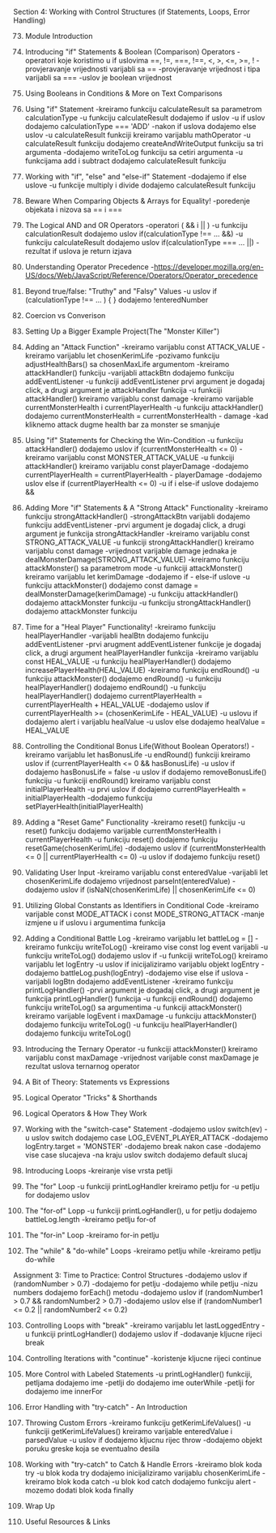 Section 4: Working with Control Structures (if Statements, Loops, Error Handling)

73. Module Introduction


74. Introducing "if" Statements & Boolean (Comparison) Operators
-operatori koje koristimo u if uslovima ==, !=, ===, !==, <, >, <=, >=, !
-provjeravanje vrijednosti varijabli sa ==
-provjeravanje vrijednost i tipa varijabli sa ===
-uslov je boolean vrijednost


75. Using Booleans in Conditions & More on Text Comparisons


76. Using "if" Statement
-kreiramo funkciju calculateResult sa parametrom calculationType
-u funkciju calculateResult dodajemo if uslov
-u if uslov dodajemo calculationType === 'ADD'
-nakon if uslova dodajemo else uslov
-u calculateResult funkciji kreiramo varijablu mathOperator
-u calculateResult funkciju dodajemo createAndWriteOutput funkciju sa tri argumenta
-dodajemo writeToLog funkciju sa cetiri argumenta
-u funkcijama add i subtract dodajemo calculateResult funkciju


77. Working with "if", "else" and "else-if" Statement
-dodajemo if else uslove
-u funkcije multiply i divide dodajemo calculateResult funkciju


78. Beware When Comparing Objects & Arrays for Equality!
-poredenje objekata i nizova sa == i ===


79. The Logical AND and OR Operators
-operatori ( &&  i  || )
-u funkciju calculationResult dodajemo uslov if(calculationType !== ... &&)
-u funkciju calculateResult dodajemo uslov if(calculationType === ... ||)
-rezultat if uslova je return izjava 


80. Understanding Operator Precedence
-https://developer.mozilla.org/en-US/docs/Web/JavaScript/Reference/Operators/Operator_precedence


81. Beyond true/false: "Truthy" and "Falsy" Values
-u uslov if (calculationType !== ... ) { } dodajemo !enteredNumber


82. Coercion vs Converison


83. Setting Up a Bigger Example Project(The "Monster Killer")


84. Adding an "Attack Function"
-kreiramo varijablu const ATTACK_VALUE
-kreiramo varijablu let chosenKerimLife 
-pozivamo funkciju adjustHealthBars() sa chosenMaxLife argumentom
-kreiramo attackHandler() funkciju
-varijabli attackBtn dodajemo funkciju addEventListener
-u funkciji addEventListener prvi argument je dogadaj click, a drugi argument je attackHandler funkcija
-u funkciji attackHandler() kreiramo varijablu const damage
-kreiramo varijable currentMonsterHealth i currentPlayerHealth
-u funkciju attackHandler() dodajemo currentMonsterHealth = currentMonsterHealth - damage
-kad kliknemo attack dugme health bar za monster se smanjuje


85. Using "if" Statements for Checking the Win-Condition
-u funkciju attackHandler() dodajemo uslov if (currentMonsterHealth <= 0)
-kreiramo varijablu const MONSTER_ATTACK_VALUE
-u funkciji attackHandler() kreiramo varijablu const playerDamage
-dodajemo currentPlayerHealth = currentPlayerHealth - playerDamage
-dodajemo uslov else if (currentPlayerHealth <= 0)
-u if i else-if uslove dodajemo &&


86. Adding More "if" Statements & A "Strong Attack" Functionality
-kreiramo funkciju strongAttackHandler()
-strongAttackBtn varijabli dodajemo funkciju addEventListener
-prvi argument je dogadaj click, a drugi argument je funkcija strongAttackHandler
-kreiramo varijablu const STRONG_ATTACK_VALUE
-u funkciji strongAttackHandler() kreiramo varijablu const damage 
-vrijednost varijable damage jednaka je dealMonsterDamage(STRONG_ATTACK_VALUE)
-kreiramo funkciju attackMonster() sa parametrom mode
-u funkciji attackMonster() kreiramo varijablu let kerimDamage
-dodajemo if - else-if uslove
-u funkciju attackMonster() dodajemo const damage = dealMonsterDamage(kerimDamage)
-u funkciju attackHandler() dodajemo attackMonster funkciju
-u funkciju strongAttackHandler() dodajemo attackMonster funkciju


87. Time for a "Heal Player" Functionality!
-kreiramo funkciju healPlayerHandler
-varijabli healBtn dodajemo funkciju addEventListener 
-prvi arugment addEventListener funkcije je dogadaj click, a drugi argument healPlayerHandler funkcija
-kreiramo varijablu const HEAL_VALUE
-u funkciju healPlayerHandler() dodajemo increasePlayerHealth(HEAL_VALUE)
-kreiramo funkciju endRound()
-u funkciju attackMonster() dodajemo endRound()
-u funkciju healPlayerHandler() dodajemo endRound()
-u funkciju healPlayerHandler() dodajemo currentPlayerHealth = currentPlayerHealth + HEAL_VALUE
-dodajemo uslov if currentPlayerHealth >= (chosenKerimLife - HEAL_VALUE)
-u uslovu if dodajemo alert i varijablu healValue
-u uslov else dodajemo healValue = HEAL_VALUE


88. Controlling the Conditional Bonus Life(Without Boolean Operators!)
-kreiramo varijablu let hasBonusLife
-u endRound() funkciji kreiramo uslov if (currentPlayerHealth <= 0 && hasBonusLife)
-u uslov if dodajemo hasBonusLife = false
-u uslov if dodajemo removeBonusLife() funkciju
-u funkciji endRound() kreiramo varijablu const initialPlayerHealth
-u prvi uslov if dodajemo currentPlayerHealth = initialPlayerHealth
-dodajemo funkciju setPlayerHealth(initialPlayerHealth)


89. Adding a "Reset Game" Functionality
-kreiramo reset() funkciju
-u reset() funkciju dodajemo varijable currentMonsterHealth i currentPlayerHealth
-u funkciju reset() dodajemo funkciju resetGame(chosenKerimLife)
-dodajemo uslov if (currentMonsterHealth <= 0 || currentPlayerHealth <= 0)
-u uslov if dodajemo funkciju reset()


90. Validating User Input
-kreiramo varijablu const enteredValue
-varijabli let chosenKerimLife dodajemo vrijednost parseInt(enteredValue)
-dodajemo uslov if (isNaN(chosenKerimLife) || chosenKerimLife <= 0)


91. Utilizing Global Constants as Identifiers in Conditional Code
-kreiramo varijable const MODE_ATTACK i const MODE_STRONG_ATTACK
-manje izmjene u if uslovu i argumentima funkcija


92. Adding a Conditional Battle Log
-kreiramo varijablu let battleLog = []
-kreiramo funkciju writeToLog()
-kreiramo vise const log event varijabli
-u funkciju writeToLog() dodajemo uslov if
-u funkciji writeToLog() kreiramo varijablu let logEntry
-u uslov if inicijaliziramo varijablu objekt logEntry
-dodajemo battleLog.push(logEntry)
-dodajemo vise else if uslova
-varijabli logBtn dodajemo addEventListener 
-kreiramo funkciju printLogHandler()
-prvi argument je dogadaj click, a drugi argument je funkcija printLogHandler() funkcija
-u funkciji endRound() dodajemo funkciju writeToLog() sa argumentima
-u funkciji attackMonster() kreiramo varijable logEvent i maxDamage
-u funkciju attackMonster() dodajemo funkciju writeToLog()
-u funkciju healPlayerHandler() dodajemo funkciju writeToLog()


93. Introducing the Ternary Operator
-u funkciji attackMonster() kreiramo varijablu const maxDamage
-vrijednost varijable const maxDamage je rezultat uslova ternarnog operator


94. A Bit of Theory: Statements vs Expressions


95. Logical Operator "Tricks" & Shorthands


96. Logical Operators & How They Work


97. Working with the "switch-case" Statement
-dodajemo uslov switch(ev)
-u uslov switch dodajemo case LOG_EVENT_PLAYER_ATTACK
-dodajemo logEntry.target = 'MONSTER'
-dodajemo break nakon case
-dodajemo vise case slucajeva
-na kraju uslov switch dodajemo default slucaj


98. Introducing Loops
-kreiranje vise vrsta petlji


99. The "for" Loop
-u funkciji printLogHandler kreiramo petlju for
-u petlju for dodajemo uslov


100. The "for-of" Lopp
-u funkciji printLogHandler(), u for petlju dodajemo battleLog.length
-kreiramo petlju for-of


101. The "for-in" Loop
-kreiramo for-in petlju


102. The "while" & "do-while" Loops
-kreiramo petlju while
-kreiramo petlju do-while


Assignment 3: Time to Practice: Control Structures
-dodajemo uslov if (randomNumber > 0.7)
-dodajemo for petlju
-dodajemo while petlju
-nizu numbers dodajemo forEach() metodu
-dodajemo uslov if (randomNumber1 > 0.7 && randomNumber2 > 0.7)
-dodajemo uslov else if (randomNumber1 <= 0.2 || randomNumber2 <= 0.2)


103. Controlling Loops with "break"
-kreiramo varijablu let lastLoggedEntry
-u funkciji printLogHandler() dodajemo uslov if 
-dodavanje kljucne rijeci break


104. Controlling Iterations with "continue"
-koristenje kljucne rijeci continue


105. More Control with Labeled Statements
-u printLogHandler() funkciji, petljama dodajemo ime
-petlji do dodajemo ime outerWhile
-petlji for dodajemo ime innerFor


106. Error Handling with "try-catch" - An Introduction


107. Throwing Custom Errors
-kreiramo funkciju getKerimLifeValues() 
-u funkciji getKerimLifeValues() kreiramo varijable enteredValue i parsedValue
-u uslov if dodajemo kljucnu rijec throw 
-dodajemo objekt poruku greske koja se eventualno desila


108. Working with "try-catch" to Catch & Handle Errors
-kreiramo blok koda try
-u blok koda try dodajemo inicijaliziramo varijablu chosenKerimLife
-kreiramo blok koda catch
-u blok kod catch dodajemo funkciju alert
-mozemo dodati blok koda finally


109. Wrap Up


110. Useful Resources & Links

